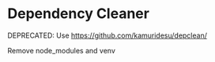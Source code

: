 # Dependency Cleaner

DEPRECATED: Use https://github.com/kamuridesu/depclean/

Remove node_modules and venv

